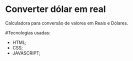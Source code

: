 # Converter dólar em real
Calculadora para conversão de valores em Reais e Dólares.

#Tecnologias usadas:

- HTML;
- CSS;
- JAVASCRIPT;
